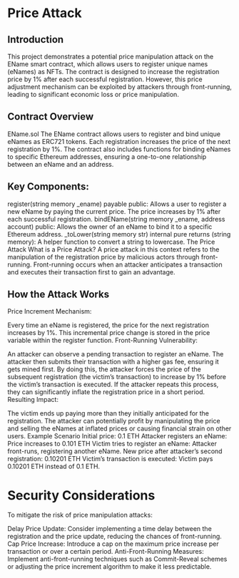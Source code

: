 # Price Attack  
 
## Introduction
This project demonstrates a potential price manipulation attack on the EName smart contract, which allows users to register unique names (eNames) as NFTs. The contract is designed to increase the registration price by 1% after each successful registration. However, this price adjustment mechanism can be exploited by attackers through front-running, leading to significant economic loss or price manipulation.

## Contract Overview
EName.sol
The EName contract allows users to register and bind unique eNames as ERC721 tokens. Each registration increases the price of the next registration by 1%. The contract also includes functions for binding eNames to specific Ethereum addresses, ensuring a one-to-one relationship between an eName and an address.

## Key Components:

register(string memory _ename) payable public: Allows a user to register a new eName by paying the current price. The price increases by 1% after each successful registration.
bindEName(string memory _ename, address account) public: Allows the owner of an eName to bind it to a specific Ethereum address.
_toLower(string memory str) internal pure returns (string memory): A helper function to convert a string to lowercase.
The Price Attack
What is a Price Attack?
A price attack in this context refers to the manipulation of the registration price by malicious actors through front-running. Front-running occurs when an attacker anticipates a transaction and executes their transaction first to gain an advantage.

## How the Attack Works
Price Increment Mechanism:

Every time an eName is registered, the price for the next registration increases by 1%.
This incremental price change is stored in the price variable within the register function.
Front-Running Vulnerability:

An attacker can observe a pending transaction to register an eName.
The attacker then submits their transaction with a higher gas fee, ensuring it gets mined first.
By doing this, the attacker forces the price of the subsequent registration (the victim’s transaction) to increase by 1% before the victim’s transaction is executed.
If the attacker repeats this process, they can significantly inflate the registration price in a short period.
Resulting Impact:

The victim ends up paying more than they initially anticipated for the registration.
The attacker can potentially profit by manipulating the price and selling the eNames at inflated prices or causing financial strain on other users.
Example Scenario
Initial price: 0.1 ETH
Attacker registers an eName: Price increases to 0.101 ETH
Victim tries to register an eName: Attacker front-runs, registering another eName.
New price after attacker’s second registration: 0.10201 ETH
Victim’s transaction is executed: Victim pays 0.10201 ETH instead of 0.1 ETH.
# Security Considerations
To mitigate the risk of price manipulation attacks:

Delay Price Update: Consider implementing a time delay between the registration and the price update, reducing the chances of front-running.
Cap Price Increase: Introduce a cap on the maximum price increase per transaction or over a certain period.
Anti-Front-Running Measures: Implement anti-front-running techniques such as Commit-Reveal schemes or adjusting the price increment algorithm to make it less predictable.